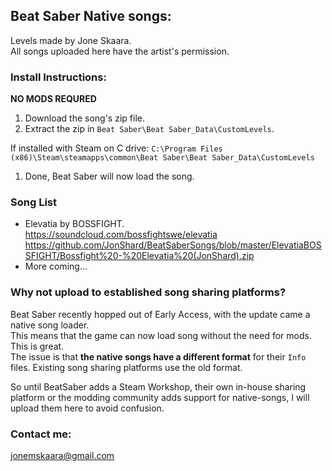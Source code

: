 ## Beat Saber Native songs:
Levels made by Jone Skaara.  
All songs uploaded here have the artist's permission.

### Install Instructions:
**NO MODS REQURED**
1. Download the song's zip file.
1. Extract the zip in ```Beat Saber\Beat Saber_Data\CustomLevels```.

  If installed with Steam on C drive: ```C:\Program Files (x86)\Steam\steamapps\common\Beat Saber\Beat Saber_Data\CustomLevels```
1. Done, Beat Saber will now load the song.

### Song List
- Elevatia by BOSSFIGHT.  
https://soundcloud.com/bossfightswe/elevatia
https://github.com/JonShard/BeatSaberSongs/blob/master/ElevatiaBOSSFIGHT/Bossfight%20-%20Elevatia%20(JonShard).zip
- More coming...

### Why not upload to established song sharing platforms?
Beat Saber recently hopped out of Early Access, with the update came a native song loader.  
This means that the game can now load song without the need for mods. This is great.  
The issue is that **the native songs have a different format** for their ```Info``` files.
Existing song sharing platforms use the old format.  

So until BeatSaber adds a Steam Workshop, their own in-house sharing platform or the modding community adds support for native-songs, I will upload them here to avoid confusion.

### Contact me:
jonemskaara@gmail.com
